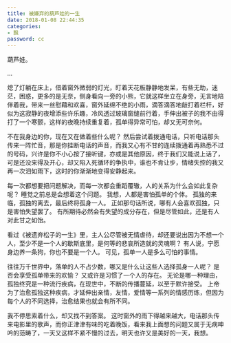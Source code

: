 ```yaml
---
title: 被嫌弃的葫芦娃的一生
date: 2018-01-08 22:44:35
categories:
- 飘
password: cc
---
```


葫芦娃。

... <!-- more -->

熄了灯躺在床上，借着窗外微弱的灯光，盯着天花板静静地发呆，有些无助，迷茫，困惑，更多的是无奈，侧身看向一旁的小熊，它就这样坐立在身旁，无言地陪伴着我，带来一丝慰藉和欢喜，窗外延绵不绝的小雨，滴答滴答地敲打着栏杆，好似为这寂静的夜增添些许乐趣，冷风透过玻璃窗缝前行着，手伸出被子的我不由得打了一个寒颤，这样的夜晚持续重复着，孤单得异常可怕，却又无可奈何。

不在我身边的你，现在又在做着些什么呢？
然后尝试着拨通电话，只听电话那头传来一阵忙音，那是你挂断电话的声音，而我又心有不甘的连续拨通着再熟悉不过的号码，兴许是你不小心按了接听键，亦或是其他原因，终于我们又能说上话了，可是还没来得及开心，却又陷入死循环的争执中，谁也不肯让步，情绪失控的我又再一次泪如雨下，这时的你渐渐地变得安静起来。

每一次都想要把问题解决，而每一次都会重蹈覆辙，人的关系为什么会如此复杂呢？
睡觉之前总是会想着这个问题。
我想，人都是害怕孤单的个体。
孤独的来临，孤独的离去，最后终将孤身一人。
正如那句话所说，哪有人会喜欢孤独，只是害怕失望罢了。
有所期待必然会有失望的成分存在，但是尽管如此，还是有人对此甘之如饴。

看过《被遗弃松子的一生》里，主人公尽管被无情虐待，却还要说出因为不想一个人，至少不是一个人的歇斯底里，是何等的悲哀所造就的灵魂啊？
有人说，宁愿身边养一条狗，你也不要是一个人。
可见，孤单一人是多么可怕的事情。

往往万千世界中，落单的人不占少数，哪又是什么让这些人选择孤身一人呢？
是否会享受孤单带来的欢愉？
又或许是习惯了一个人的存在。
无论是哪一种理由，孤独终究是一种流行疾病，在现世中，不断的传播蔓延，以至于默许接受。
上帝为了治愈孤独这种疾病，才延伸出亲情，友情，爱情等一系列的情感历练，但因为每个人的不同选择，治愈结果也就会有所不同。

我不停思索着什么，却又找不到答案。
这时窗外的雨下得越来越大，电话那头传来电影里的歌声，而你正津津有味的吃着晚饭，看来我上面想的问题又属于无病呻吟的范畴了，一天又这样不紧不慢的过去，明天也许又是美好的一天，我想。
